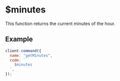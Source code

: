 # $minutes

This function returns the current minutes of the hour.

## Example

```js
client.command({
  name: "getMinutes",
  code: `
    $minutes
  `,
});
```